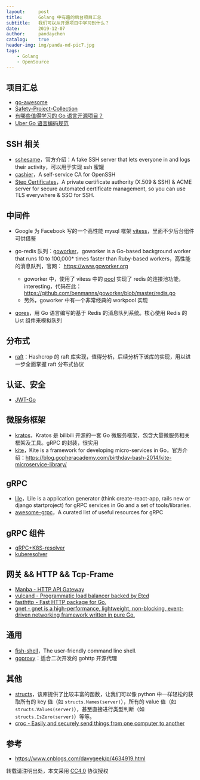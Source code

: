 ```yaml
---
layout:     post
title:      Golang 中有趣的后台项目汇总
subtitle:   我们可以从开源项目中学习到什么？
date:       2019-12-07
author:     pandaychen
catalog:    true
header-img: img/panda-md-pic7.jpg
tags:
    - Golang
    - OpenSource
---
```


##  项目汇总
-   [go-awesome](https://github.com/shockerli/go-awesome?tab=readme-ov-file)
-   [Safety-Project-Collection](https://github.com/Bypass007/Safety-Project-Collection)
-   [有哪些值得学习的 Go 语言开源项目？](https://www.zhihu.com/question/20801814)
-   [Uber Go 语言编码规范](https://github.com/xxjwxc/uber_go_guide_cn)

##	SSH 相关
-   [sshesame](https://github.com/jaksi/sshesame)，官方介绍：A fake SSH server that lets everyone in and logs their activity，可以用于实现 ssh 蜜罐
-	[cashier](https://github.com/nsheridan/cashier)，A self-service CA for OpenSSH
-	[Step Certificates](https://github.com/smallstep/certificates)，A private certificate authority (X.509 & SSH) & ACME server for secure automated certificate management, so you can use TLS everywhere & SSO for SSH.

##	中间件

-   Google 为 Facebook 写的一个高性能 mysql 框架 [vitess](https://github.com/vitessio/vitess)，里面不少后台组件可供借鉴

-   go-redis 队列：[goworker](https://github.com/benmanns/goworker)，goworker is a Go-based background worker that runs 10 to 100,000* times faster than Ruby-based workers，高性能的消息队列，官网： https://www.goworker.org
	-	goworker 中，使用了 vitess 中的 [pool](https://github.com/vitessio/vitess/blob/master/go/pools/resource_pool.go) 实现了 redis 的连接池功能，interesting，代码在此：https://github.com/benmanns/goworker/blob/master/redis.go
	-	另外，goworker 中有一个非常经典的 workpool 实现

-   [gores](https://github.com/wang502/gores)，用 Go 语言编写的基于 Redis 的消息队列系统。核心使用 Redis 的 List 组件来模拟队列

##	分布式
-	[raft](https://github.com/hashicorp/raft)：Hashcrop 的 raft 库实现，值得分析，后续分析下该库的实现，用以进一步全面掌握 raft 分布式协议

##	认证、安全
-	[JWT-Go](https://github.com/dgrijalva/jwt-go)

##	微服务框架
-	[kratos](https://github.com/bilibili/kratos)，Kratos 是 bilibili 开源的一套 Go 微服务框架，包含大量微服务相关框架及工具。gRPC 的封装，很实用
-	[kite](https://github.com/koding/kite)，Kite is a framework for developing micro-services in Go，官方介绍：https://blog.gopheracademy.com/birthday-bash-2014/kite-microservice-library/

##	gRPC
-	[lile](https://github.com/lileio/lile)，Lile is a application generator (think create-react-app, rails new or django startproject) for gRPC services in Go and a set of tools/libraries.
-	[awesome-grpc](https://github.com/grpc-ecosystem/awesome-grpc)，A curated list of useful resources for gRPC

##	gRPC 组件
-	[gRPC+K8S-resolver](https://github.com/sercand/kuberesolver)
-	[kuberesolver](https://github.com/everflow-io/kuberesolver)

##	网关 && HTTP && Tcp-Frame
-	[Manba -  HTTP API Gateway](https://github.com/fagongzi/manba)
-	[vulcand - Programmatic load balancer backed by Etcd](https://github.com/vulcand/vulcand)
-	[fasthttp - Fast HTTP package for Go.](https://github.com/valyala/fasthttp)
-	[gnet - gnet is a high-performance, lightweight, non-blocking, event-driven networking framework written in pure Go.](https://github.com/panjf2000/gnet)

##	通用
-	[fish-shell](https://github.com/fish-shell/fish-shell)，The user-friendly command line shell.
-	[goproxy](https://github.com/elazarl/goproxy)：适合二次开发的 gohttp 开源代理

##	其他
-	[structs](https://github.com/fatih/structs)，该库提供了比较丰富的函数，让我们可以像 python 中一样轻松的获取所有的 key 值（如 `structs.Names(server)`），所有的 value 值（如 `structs.Values(server)`），甚至直接进行类型判断（如 `structs.IsZero(server)`）等等。
-	[croc - Easily and securely send things from one computer to another](https://github.com/schollz/croc)

##	参考
-	https://www.cnblogs.com/davygeek/p/4634919.html


转载请注明出处，本文采用 [CC4.0](http://creativecommons.org/licenses/by-nc-nd/4.0/) 协议授权
